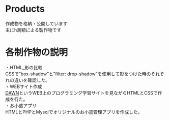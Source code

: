 # Products
作成物を格納・公開しています<br>
主にh測額による製作物です

# 各制作物の説明
・HTML_影の比較  
  CSSで”box-shadow”と”filter: drop-shadow”を使用して影をつけた時のそれぞれの違いを確認した。  
・WEBサイト作成  
  [DAWN](https://dawn-techschool.com/)というWEB上のプログラミング学習サイトを見ながらHTMLとCSSで作成を行た。  
・お小遣アプリ  
  HTMLとPHPとMysqlでオリジナルのお小遣管理アプリを作成した。  
